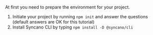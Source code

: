 At first you need to prepare the environment for your project. 

1. Initiate your project by running `npm init` and answer the questions (default answers are OK for this tutorial)
2. Install Syncano CLI by typing `npm install -D @syncano/cli`
